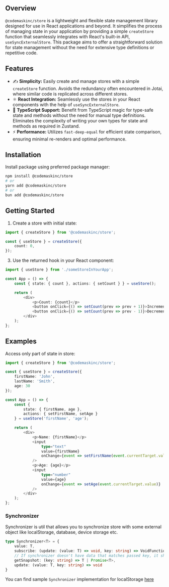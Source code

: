 ## Overview

`@codemaskinc/store` is a lightweight and flexible state management library designed for use in React applications and beyond. It simplifies the process of managing state in your application by providing a simple `createStore` function that seamlessly integrates with React's built-in API, `useSyncExternalStore`. This package aims to offer a straightforward solution for state management without the need for extensive type definitions or repetitive code.

## Features

- ✍️ **Simplicity:** Easily create and manage stores with a simple `createStore` function. Avoids the redundancy often encountered in Jotai, where similar code is replicated across different stores.
- ⚛️ **React Integration:** Seamlessly use the stores in your React components with the help of `useSyncExternalStore`.
- 🚀 **TypeScript Support:** Benefit from TypeScript magic for type-safe state and methods without the need for manual type definitions. Eliminates the complexity of writing your own types for state and methods as required in Zustand.
- ⚡️ **Performance:** Utilizes `fast-deep-equal` for efficient state comparison, ensuring minimal re-renders and optimal performance.

## Installation

Install package using preferred package manager:

```bash
npm install @codemaskinc/store
# or
yarn add @codemaskinc/store
# or
bun add @codemaskinc/store
```

## Getting Started

1. Create a store with initial state:

```typescript
import { createStore } from '@codemaskinc/store';

const { useStore } = createStore({
    count: 0,
});
```

3. Use the returned hook in your React component:

```typescript
import { useStore } from './someStoreInYourApp';

const App = () => {
    const { state: { count }, actions: { setCount } } = useStore();

    return (
        <div>
            <p>Count: {count}</p>
            <button onClick={() => setCount(prev => prev + 1)}>Increment</button>
            <button onClick={() => setCount(prev => prev - 1)}>Decrement</button>
        </div>
    );
};
```

## Examples

Access only part of state in store:

```typescript
import { createStore } from '@codemaskinc/store';

const { useStore } = createStore({
    firstName: 'John',
    lastName: 'Smith',
    age: 30
});

const App = () => {
    const {
        state: { firstName, age },
        actions: { setFirstName, setAge }
    } = useStore('firstName', 'age');

    return (
        <div>
            <p>Name: {firstName}</p>
            <input
                type="text"
                value={firstName}
                onChange={event => setFirstName(event.currentTarget.value)}
            />
            <p>Age: {age}</p>
            <input
                type="number"
                value={age}
                onChange={event => setAge(event.currentTarget.value)}
            />
        </div>
    );
};
```

### Synchronizer

Synchronizer is util that allows you to synchronize store with some external object like localStorage, database, device storage etc.

```typescript
type Synchronizer<T> = {
    value: T,
    subscribe: (update: (value: T) => void, key: string) => VoidFunction,
    // If synchronizer doesn't have data that matches passed key, it should throw
    getSnapshot: (key: string) => T | Promise<T>,
    update: (value: T, key: string) => void
}
```

You can find sample `Synchronizer` implementation for localStorage [here](https://github.com/codemaskinc/createStore/blob/main/src/storage.ts)

